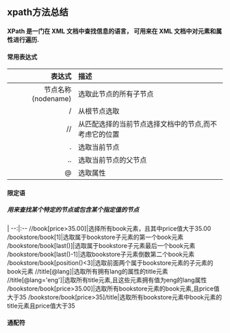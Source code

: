 ## xpath方法总结
#### XPath 是一门在 XML 文档中查找信息的语言， 可用来在 XML 文档中对元素和属性进行遍历.
#### 常用表达式

表达式|描述
--:|:--
节点名称(nodename)|选取此节点的所有子节点
/|从根节点选取
//|从匹配选择的当前节点选择文档中的节点,而不考虑它的位置
.|选取当前节点
..|选取当前节点的父节点
@|选取属性

#### 限定语
##### 用来查找某个特定的节点或包含某个指定值的节点
|
--:|:--
//book[price>35.00]|选择所有book元素，且其中price值大于35.00
/bookstore/book[1]|选取属于bookstore子元素的第一个book元素
/bookstore/book[last()]|选取属于bookstore子元素最后一个book元素
/bookstore/book[last()-1]|选取bookstore子元素倒数第二个book元素
/bookstore/book[position()<3]|选取前面两个属于bookstore元素的子元素的book元素
//title[@lang]|选取所有拥有lang的属性的title元素
//title[@lang='eng']|选取所有title元素,且这些元素拥有值为eng的lang属性
/bookstore/book[price>35.00]|选取所有bookstore元素的book元素,且price值大于35
/bookstore/book[price>35]/title|选取所有bookstore元素中book元素的title元素且price值大于35

#### 通配符
